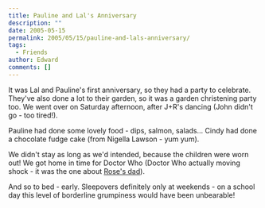```yaml
---
title: Pauline and Lal's Anniversary
description: ""
date: 2005-05-15
permalink: 2005/05/15/pauline-and-lals-anniversary/
tags:
  - Friends
author: Edward
comments: []
---
```


It was Lal and Pauline\'s first anniversary, so they had a party to
celebrate. They\'ve also done a lot to their garden, so it was a garden
christening party too. We went over on Saturday afternoon, after J+R\'s
dancing (John didn\'t go - too tired!).

Pauline had done some lovely food - dips, salmon, salads... Cindy had
done a chocolate fudge cake (from Nigella Lawson - yum yum).

We didn\'t stay as long as we\'d intended, because the children were
worn out! We got home in time for Doctor Who (Doctor Who actually moving
shock - it was the one about [Rose\'s dad][1]).

And so to bed - early. Sleepovers definitely only at weekends - on a
school day this level of borderline grumpiness would have been
unbearable!



[1]: https://www.bbc.co.uk/doctorwho/episodes/fathersday.shtml
